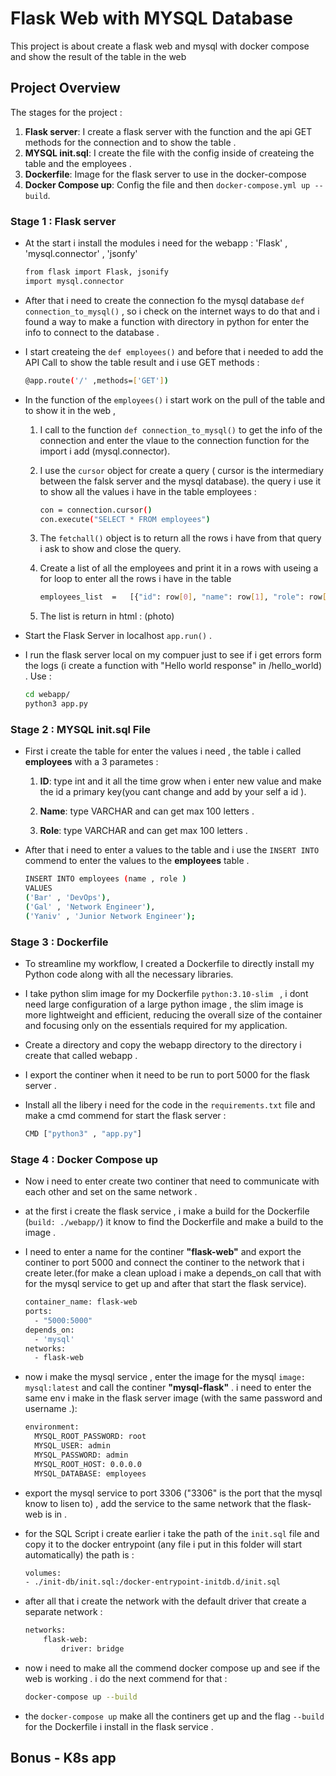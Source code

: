 # Flask Web with MYSQL Database

This project is about create a flask web and mysql with docker compose and show the result of the table in the web 

## Project Overview 

The stages for the project : 

1. **Flask server**: I create a flask server with the function and the api GET methods for the connection and to show the table .
2. **MYSQL init.sql**: I create the file with the config inside of createing the table and the employees .
3. **Dockerfile**: Image for the flask server to use in the docker-compose 
4. **Docker Compose up**: Config the file and then `docker-compose.yml up --build`.


### Stage 1 : Flask server 
- At the start i install the modules i need for the webapp : 'Flask' , 'mysql.connector' , 'jsonfy' 

    ```bash
    from flask import Flask, jsonify
    import mysql.connector
    
    ```
- After that i need to create the connection fo the mysql database `def connection_to_mysql()` , so i check on the internet ways to do that and i found a way to make a function with directory in python for enter the info to connect to the database . 
    
- I start createing the `def employees()` and before that i needed to add the API Call to show the table result and i use GET methods :
        
    ```bash
    @app.route('/' ,methods=['GET'])
    ```
- In the function of the `employees()` i start work on the pull of the table and to show it in the web , 
    1. I call to the function `def connection_to_mysql()` to get the info of the connection and enter the vlaue to the connection function for the import i add (mysql.connector).

    2.  I use the `cursor` object for create a query  ( cursor is the intermediary between the falsk server and the mysql database). the query i use it to show all the values i have in the table employees :
        ```bash
        con = connection.cursor()
        con.execute("SELECT * FROM employees")
        ```
    3. The `fetchall()` object is to return all the rows i have from that query i ask to show and close the query. 

    4. Create a list of all the employees and print it in a rows with useing a for loop to enter all the rows i have in the table 
        ```bash 
        employees_list  =   [{"id": row[0], "name": row[1], "role": row[2]} for row in show_rows]
        ```
    5. The list is return in html : (photo)

- Start the Flask Server in localhost `app.run()` .

- I run the flask server local on my compuer just to see if i get errors form the logs (i create a function with "Hello world response" in /hello_world) . Use : 
    ```bash
    cd webapp/
    python3 app.py
    ```


### Stage 2 : MYSQL init.sql File 

- First i create the table for enter the values i need , the table i called **employees** with a 3 parametes : 
    1. **ID**: type int and it all the time grow when i enter new value and make the id a primary key(you cant change and add by your self a id ).

    2. **Name**: type VARCHAR and can get max 100 letters .

    3. **Role**: type VARCHAR and can get max 100 letters .

- After that i need to enter a values to the table and i use the `INSERT INTO` commend to enter the values to the **employees** table . 
    ```bash
    INSERT INTO employees (name , role )
    VALUES 
    ('Bar' , 'DevOps'),
    ('Gal' , 'Network Engineer'),
    ('Yaniv' , 'Junior Network Engineer');
    ```

### Stage 3 : Dockerfile 

- To streamline my workflow, I created a Dockerfile to directly install my Python code along with all the necessary libraries.

- I take python slim image for my Dockerfile `python:3.10-slim ` , i dont need large configuration of a large python image , the slim image is more lightweight and efficient, reducing the overall size of the container and focusing only on the essentials required for my application.

- Create a directory and copy the webapp directory to the directory i create that called webapp . 
- I export the continer when it need to be run to port 5000 for the flask server . 
- Install all the libery i need for the code in the `requirements.txt` file and make a cmd commend for start the flask server :
    ```bash 
    CMD ["python3" , "app.py"]
    ```

### Stage 4 : Docker Compose up

- Now i need to enter create two continer that need to communicate with each other and set on the same network . 

- at the first i create the flask service , i make a build for the Dockerfile (`build: ./webapp/`)  it know to find the Dockerfile and make a build to the image . 

- I need to enter a name for the continer **"flask-web"** and export the continer to port 5000 and connect the continer to the network that i create leter.(for make a clean upload i make a depends_on call that with for the mysql service to get up and after that start the flask service).  
    ```bash 
    container_name: flask-web
    ports:
      - "5000:5000"
    depends_on:
      - 'mysql'
    networks:
      - flask-web
    ```

- now i make the mysql service , enter the image for the mysql `image: mysql:latest` and call the continer **"mysql-flask"** . i need to enter the same env i make in the flask server image (with the same password and username .): 
    ```bash 
    environment:
      MYSQL_ROOT_PASSWORD: root
      MYSQL_USER: admin 
      MYSQL_PASSWORD: admin
      MYSQL_ROOT_HOST: 0.0.0.0
      MYSQL_DATABASE: employees
    ```
- export the mysql service to port 3306 ("3306" is the port that the mysql know to lisen to) , add the service to the same network that the flask-web is in . 

- for the SQL Script i create earlier i take the path of the `init.sql` file and copy it to the docker entrypoint (any file i put in this folder will start automatically) the path is : 
    ```bash
    volumes:
    - ./init-db/init.sql:/docker-entrypoint-initdb.d/init.sql
    ```

- after all that i create the network with the default driver that create a separate network : 
    ```bash 
    networks:
        flask-web:
            driver: bridge
    ```

- now i need to make all the commend docker compose up and see if the web is working . i do the next commend for that : 
    ```bash 
    docker-compose up --build 
    ```
- the `docker-compose up` make all the continers get up and the flag `--build` for the Dockerfile i install in the flask service . 


## Bonus -  K8s app 






    
